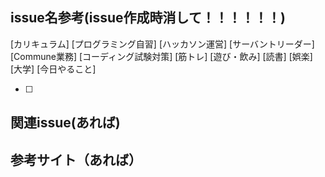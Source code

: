## issue名参考(issue作成時消して！！！！！！)
[カリキュラム]
[プログラミング自習]
[ハッカソン運営]
[サーバントリーダー]
[Commune業務]
[コーディング試験対策]
[筋トレ]
[遊び・飲み]
[読書]
[娯楽]
[大学]
[今日やること]

- [ ]

## 関連issue(あれば)

## 参考サイト（あれば）